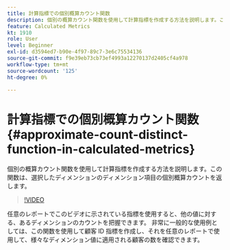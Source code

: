 ```yaml
---
title: 計算指標での個別概算カウント関数
description: 個別の概算カウント関数を使用して計算指標を作成する方法を説明します。この関数は、選択したディメンションのディメンション項目の個別概算カウントを返します。
feature: Calculated Metrics
kt: 1910
role: User
level: Beginner
exl-id: d3594ed7-b90e-4f97-89c7-3e6c75534136
source-git-commit: f9e39eb73cb73ef4993a12270137d2405cf4a978
workflow-type: tm+mt
source-wordcount: '125'
ht-degree: 0%

---
```


# 計算指標での個別概算カウント関数 {#approximate-count-distinct-function-in-calculated-metrics}

個別の概算カウント関数を使用して計算指標を作成する方法を説明します。この関数は、選択したディメンションのディメンション項目の個別概算カウントを返します。

>[!VIDEO](https://video.tv.adobe.com/v/37515/?quality=12&learn=on&captions=jpn)

任意のレポートでこのビデオに示されている指標を使用すると、他の値に対する、あるディメンションのカウントを把握できます。 非常に一般的な使用例としては、この関数を使用して顧客 ID 指標を作成し、それを任意のレポートで使用して、様々なディメンション値に適用される顧客の数を確認できます。
